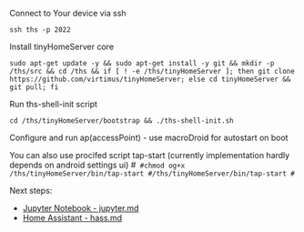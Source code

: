 
<!--
#@bashMarkupScript:0.0.1
#@depends:androidtv-userland
-->

Connect to Your device via ssh 
```
ssh ths -p 2022
```

Install tinyHomeServer core
```
sudo apt-get update -y && sudo apt-get install -y git && mkdir -p /ths/src && cd /ths && if [ ! -e /ths/tinyHomeServer ]; then git clone https://github.com/virtimus/tinyHomeServer; else cd tinyHomeServer && git pull; fi
```

Run ths-shell-init script
```
cd /ths/tinyHomeServer/bootstrap && ./ths-shell-init.sh
```

Configure and run ap(accessPoint) - use macroDroid for autostart on boot

You can also use procifed script tap-start (currently implementation hardly depends on android settings ui)
#```
#chmod og+x /ths/tinyHomeServer/bin/tap-start
#/ths/tinyHomeServer/bin/tap-start
#```





Next steps: 

- [Jupyter Notebook - jupyter.md](jupyter.md)
- [Home Assistant - hass.md](hass.md)
